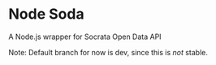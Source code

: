 # Node Soda

A Node.js wrapper for Socrata Open Data API

Note: Default branch for now is dev, since this is *not* stable.

